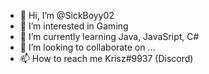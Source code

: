- 👋 Hi, I’m @SickBoyy02
- 👀 I’m interested in Gaming
- 🌱 I’m currently learning Java, JavaSript, C#
- 💞️ I’m looking to collaborate on ...
- 📫 How to reach me Krisz#9937 (Discord)

<!---
SickBoyy02/SickBoyy02 is a ✨ special ✨ repository because its `README.md` (this file) appears on your GitHub profile.
You can click the Preview link to take a look at your changes.
--->
